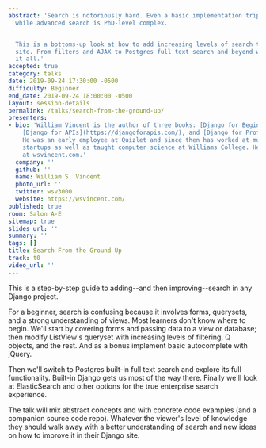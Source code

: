 ```yaml
---
abstract: 'Search is notoriously hard. Even a basic implementation trips up many beginners
  while advanced search is PhD-level complex.


  This is a bottoms-up look at how to add increasing levels of search to any Django
  site. From filters and AJAX to Postgres full text search and beyond we''ll cover
  it all.'
accepted: true
category: talks
date: 2019-09-24 17:30:00 -0500
difficulty: Beginner
end_date: 2019-09-24 18:00:00 -0500
layout: session-details
permalink: /talks/search-from-the-ground-up/
presenters:
- bio: 'William Vincent is the author of three books: [Django for Beginners](https://djangoforbeginners.com/),
    [Django for APIs](https://djangoforapis.com/), and [Django for Professionals](https://djangoforprofessionals.com/).
    He was an early employee at Quizlet and since then has worked at multiple early-stage
    startups as well as taught computer science at Williams College. He writes regularly
    at wsvincent.com.'
  company: ''
  github: ''
  name: William S. Vincent
  photo_url: ''
  twitter: wsv3000
  website: https://wsvincent.com/
published: true
room: Salon A-E
sitemap: true
slides_url: ''
summary: ''
tags: []
title: Search From the Ground Up
track: t0
video_url: ''
---
```


This is a step-by-step guide to adding--and then improving--search in any Django project.

For a beginner, search is confusing because it involves forms, querysets, and a strong understanding of views. Most learners don't know where to begin. We'll start by covering forms and passing data to a view or database; then modify ListView's queryset with increasing levels of filtering, Q objects, and the rest. And as a bonus implement basic autocomplete with jQuery.

Then we'll switch to Postgres built-in full text search and explore its full functionality. Built-in Django gets us most of the way there. Finally we'll look at ElasticSearch and other options for the true enterprise search experience.

The talk will mix abstract concepts and with concrete code examples (and a companion source code repo). Whatever the viewer's level of knowledge they should walk away with a better understanding of search and new ideas on how to improve it in their Django site.